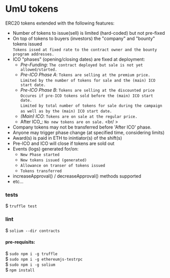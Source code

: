 # UmU tokens

ERC20 tokens extended with the following features:<br/>
- Number of tokens to issue(sell) is limited (hard-coded) but not pre-fixed<br/>
- On top of tokens to buyers (investors) the "company" and "bounty" tokens issued <br />
 `Tokens issed at fixed rate to the contract owner and the bounty program addresses.` <br /> 
- ICO "phases" (opening/closing dates) are fixed at deployment:<br/>
  - _Pre-Funding_: `The contract deployed but sale is not yet allowed/started.`<br/>
  - _Pre-ICO Phase A_: `Tokens are selling at the premium price.` <br />
  `Limited by the number of tokens for sale and the (main) ICO start date.`<br/>
  - _Pre-ICO Phase B_: `Tokens are selling at the discounted price` <br />
  `Occures if pre-ICO tokens sold before the (main) ICO start date.`<br />
  `Limited by total number of tokens for sale during the campaign` <br />
  `as well as by the (main) ICO start date.` <br />
  - _(Main) ICO_: `Tokens are on sale at the regular price.`<br/>
  - After ICO_: `No new tokens are on sale.` <br/ >
- Company tokens may not be transferred before 'After ICO' phase. <br/>
- Anyone may trigger phase change (at specified time, considering limits)<br/>
- Award(s) is paid in ETH to inintiator(s) of the shift(s)<br/>
- Pre-ICO and ICO will close if tokens are sold out<br/>
- Events (logs) generated for/on:<br/>
  - `New Phase started`<br/>
  - `New tokens issued (generated)`<br/>
  - `Allowance on transer of tokens issued`<br/>
  - `Tokens transferred`<br/>
- increaseApproval() / decreaseApproval() methods supported<br/> 
- etc...<br/>

### tests
$ `truffle test`

### lint
$ `solium --dir contracts`
 
#### pre-requisits:
$ `sudo npm i -g truffle` <br />
$ `sudo npm i -g ethereumjs-testrpc` <br />
$ `sudo npm i -g solium` <br/>
$ `npm install` <br />
